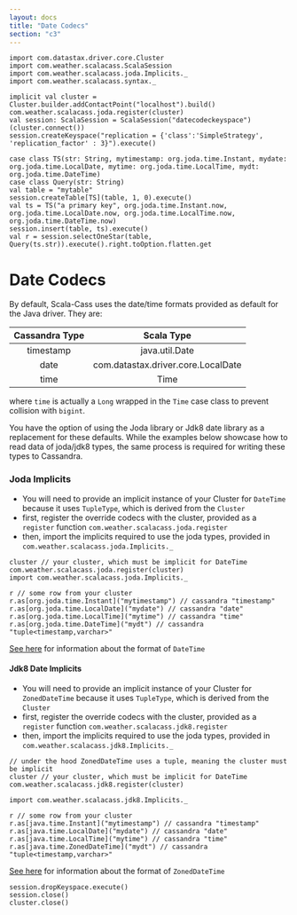 ```yaml
---
layout: docs
title: "Date Codecs"
section: "c3"
---
```

```tut:invisible
import com.datastax.driver.core.Cluster
import com.weather.scalacass.ScalaSession
import com.weather.scalacass.joda.Implicits._
import com.weather.scalacass.syntax._

implicit val cluster = Cluster.builder.addContactPoint("localhost").build()
com.weather.scalacass.joda.register(cluster)
val session: ScalaSession = ScalaSession("datecodeckeyspace")(cluster.connect())
session.createKeyspace("replication = {'class':'SimpleStrategy', 'replication_factor' : 3}").execute()

case class TS(str: String, mytimestamp: org.joda.time.Instant, mydate: org.joda.time.LocalDate, mytime: org.joda.time.LocalTime, mydt: org.joda.time.DateTime)
case class Query(str: String)
val table = "mytable"
session.createTable[TS](table, 1, 0).execute()
val ts = TS("a primary key", org.joda.time.Instant.now, org.joda.time.LocalDate.now, org.joda.time.LocalTime.now, org.joda.time.DateTime.now)
session.insert(table, ts).execute()
val r = session.selectOneStar(table, Query(ts.str)).execute().right.toOption.flatten.get
```

# Date Codecs

By default, Scala-Cass uses the date/time formats provided as default for the Java driver. They are:

| Cassandra Type |           Scala Type               |
|:--------------:|:----------------------------------:|
| timestamp      | java.util.Date                     |
| date           | com.datastax.driver.core.LocalDate |
| time           | Time                               |

where `time` is actually a `Long` wrapped in the `Time` case class to prevent collision with `bigint`.

You have the option of using the Joda library or Jdk8 date library as a replacement for these defaults. While the 
examples below showcase how to read data of joda/jdk8 types, the same process is required for writing these types to
Cassandra.

### Joda Implicits

* You will need to provide an implicit instance of your Cluster for `DateTime` because it uses `TupleType`, which 
is derived from the `Cluster`
* first, register the override codecs with the cluster, provided as a `register` function 
`com.weather.scalacass.joda.register`
* then, import the implicits required to use the joda types, provided in `com.weather.scalacass.joda.Implicits._`

```tut
cluster // your cluster, which must be implicit for DateTime
com.weather.scalacass.joda.register(cluster)
import com.weather.scalacass.joda.Implicits._

r // some row from your cluster
r.as[org.joda.time.Instant]("mytimestamp") // cassandra "timestamp"
r.as[org.joda.time.LocalDate]("mydate") // cassandra "date"
r.as[org.joda.time.LocalTime]("mytime") // cassandra "time"
r.as[org.joda.time.DateTime]("mydt") // cassandra "tuple<timestamp,varchar>"
```

[See here](https://datastax.github.io/java-driver/manual/custom_codecs/extras/#joda-time) for information about the 
format of `DateTime`

#### Jdk8 Date Implicits

* You will need to provide an implicit instance of your Cluster for `ZonedDateTime` because it uses `TupleType`, which 
is derived from the `Cluster`
* first, register the override codecs with the cluster, provided as a `register` function 
`com.weather.scalacass.jdk8.register`
* then, import the implicits required to use the joda types, provided in `com.weather.scalacass.jdk8.Implicits._`

```tut
// under the hood ZonedDateTime uses a tuple, meaning the cluster must be implicit
cluster // your cluster, which must be implicit for DateTime
com.weather.scalacass.jdk8.register(cluster)

import com.weather.scalacass.jdk8.Implicits._

r // some row from your cluster
r.as[java.time.Instant]("mytimestamp") // cassandra "timestamp"
r.as[java.time.LocalDate]("mydate") // cassandra "date"
r.as[java.time.LocalTime]("mytime") // cassandra "time"
r.as[java.time.ZonedDateTime]("mydt") // cassandra "tuple<timestamp,varchar>"
```

[See here](https://datastax.github.io/java-driver/manual/custom_codecs/extras/#jdk-8) for information about the format 
of `ZonedDateTime`

```tut:invisible
session.dropKeyspace.execute()
session.close()
cluster.close()
```